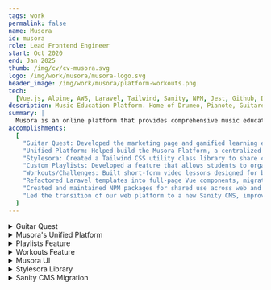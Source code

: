 ```yaml
---
tags: work
permalink: false
name: Musora
id: musora
role: Lead Frontend Engineer
start: Oct 2020
end: Jan 2025
thumb: /img/cv/cv-musora.svg
logo: /img/work/musora/musora-logo.svg
header_image: /img/work/musora/platform-workouts.png
tech:
  [Vue.js, Alpine, AWS, Laravel, Tailwind, Sanity, NPM, Jest, Github, Docker]
description: Music Education Platform. Home of Drumeo, Pianote, Guitareo, and Singeo.
summary: |
  Musora is an online platform that provides comprehensive music education for piano, guitar, drums, and singing. It combines world-class teaching with interactive practice tools like speed control, looping, and progress tracking. Students can engage with a supportive community, receive live feedback, and refine their skills at their own pace in an immersive learning environment.
accomplishments:
  [
    "Guitar Quest: Developed the marketing page and gamified learning experience, featuring an interactive map for learning guitar.",
    "Unified Platform: Helped build the Musora Platform, a centralized hub for all brand channels.",
    "Stylesora: Created a Tailwind CSS utility class library to share common styles across brand applications.",
    "Custom Playlists: Developed a feature that allows students to organize content based on their preferences, enhancing user experience.",
    "Workouts/Challenges: Built short-form video lessons designed for busy schedules, providing value to musicians.",
    "Refactored Laravel templates into full-page Vue components, migrating many legacy components to Vue 3's Composition API.",
    "Created and maintained NPM packages for shared use across web and mobile teams.",
    "Led the transition of our web platform to a new Sanity CMS, improving content management and scalability.",
  ]
---
```


<!-- Details -->
<details>
    <summary>Guitar Quest</summary>
    <div class="details-content">
        <div class="detail-image-wrapper">
            <img src="/img/work/musora/guitar-quest.jpeg" alt="Image of Guitareo's Guitar Quest" loading="lazy">
        </div>
        <p>
            As part of an effort to increase engagement in the then <a href="https://www.guitareo.com" title="Go To Guitareo Website" target="_blank">Guitareo</a> application, we launched <a href="https://www.guitareo.com/shop/guitar-quest" title="Go to Guitar Quest website" target="_blank">Guitar Quest</a>—a gamified approach to learning electric guitar featuring musician and influencer <i>Rob Scallon</i>.
            <br>
            I was responsible for both the marketing and platform experiences. A key feature of Guitar Quest was an interactive <abbr title="Scalable Vector Graphics">SVG</abbr> map, used across both the marketing site and platform, to visually represent lesson "levels" where difficulty increased as students progressed. To improve performance on the marketing site, I introduced <a href="https://alpinejs.dev/" target="_blank">Alpine.js</a>, a lightweight (10 kB gzipped) JavaScript framework with <a href="https://vuejs.org/" target="_blank" title="Go to Vue.js website">Vue.js</a>-like syntax, which enhanced loading speeds.
            <br>
            For the platform experience, I developed new components on top of our existing Vue.js component library, <strong>Vuesora</strong>, and ensured seamless data flow from our <a href="https://laravel.com/" title="Go to Laravel websit" target="_blank">Laravel</a> controllers to the templates. I also introduced <a href="https://tailwindcss.com/" title="Go to Tailwind CSS website" target="_blank">Tailwind CSS</a> to streamline styling and establish a scalable convention for future development.
        </p>
    </div>
</details>

<details>
    <summary>Musora's Unified Platform</summary>
    <div class="details-content">
        <div class="detail-image-wrapper">
            <img src="/img/work/musora/musora-brand-selector.png" alt="Image of Musora's brand selector" loading="lazy">
        </div>
        <p>
            Before we built <a href="https://www.musora.com/" title="Go to Musora's website" target="_blank">Musora’s</a> unified platform, Musora operated as four separate brand applications— 
            <a href="https://www.drumeo.com/" title="Go to Drumeo's website" target="_blank">Drumeo</a>, 
            <a href="https://www.pianote.com/" title="Go to Pianote's website" target="_blank">Pianote</a>, 
            <a href="https://www.guitareo.com/" title="Go to Guitareo's website" target="_blank">Guitareo</a>, and 
            <a href="https://www.singeo.com/" title="Go to Singeo's website" target="_blank">Singeo</a>. 
            This fragmented structure created technical challenges when delivering new features and limited students to a single brand and instrument per membership.
            <br>
            Previously, we maintained three separate internal libraries for shared code: <strong>Bladesora</strong> (<a href="https://laravel.com/docs/11.x/blade" title="Go to Blade documentation" target="_blank">Blade</a> templates), 
            <strong>Vuesora</strong> (Vue components), and <strong>Stylesora</strong> (Tailwind CSS utilities, which I created). 
            Deploying a new feature often required updates across seven different <a href="https://www.github.com" title="Go to Github's website" target="_blank">GitHub</a> repositories, slowing down development.
        </p>
        <div class="detail-image-wrapper" data-columns="2">
            <img src="/img/work/musora/mobile-dark-mode.png" alt="Image of Musora's brand selector" loading="lazy">
            <img src="/img/work/musora/mobile-light-mode.png" alt="Image of Musora's brand selector" loading="lazy">
        </div>
        <p>
            To streamline operations and improve the student experience, we embarked on an ambitious unification project. 
            I initiated the process by setting up our web and mobile GitHub repositories and ensuring all necessary technologies were installed. 
            I then migrated our shared libraries into the unified platform repository and led the development of a global app redesign. 
            This included a new navigation system, a cohesive site wrapper, and visual updates to support both light and dark modes.
            <br>
            By consolidating our platform, we significantly accelerated development and enabled students to access all instruments and brands under a single membership, 
            greatly increasing the value of their subscription.
        </p>
        <p>
            As part of the new unified Musora platform, I also decoupled the marketing front-end environment from the main platform. This separation allowed the marketing team to use their preferred tools without causing unintended side effects on the platform, and vice versa. I achieved this by using separate <strong>Laravel Mix</strong> configurations, ensuring that each environment had its own optimized build process. This enabled the marketing team to leverage lightweight libraries like 
            <a href="https://alpinejs.dev/" title="Go to Alpine.js documentation" target="_blank">Alpine.js</a>, improving 
            performance and <abbr title="Search Enging Optimization">SEO</abbr> without impacting the main application.
        </p>
    </div>
</details>

<details>
    <summary>Playlists Feature</summary>
    <div class="details-content">
        <p>
            In the legacy platforms, students could only bookmark content into a single collection called "My List." 
            With the launch of the unified Musora platform, we wanted to enhance this functionality by allowing students to organize all content—Songs, Lessons, and Exercises—into individual playlists. 
            Taking inspiration from Spotify, we introduced features enabling users to edit playlist names, reorder items via drag-and-drop, update thumbnails, and more. 
            Additionally, students could pin up to five playlists to the main sidebar for quick access.
        </p>
        <div class="detail-image-wrapper">
            <img src="/img/work/musora/musora-playlist.png" alt="Image of a Musora Playlist" loading="lazy">
        </div>
        <p>
            I led the front-end development of these new features, creating the Playlist index page with drag-and-drop sorting and implementing the pin functionality for the sidebar. 
            To manage playlist state across multiple <strong>Vue</strong> components, I introduced <a href="https://pinia.vuejs.org/" title="Go to Pinia's documentation" target="_blank">Pinia</a>, ensuring efficient data sharing across the application. I also updated the playback page experience to support multiple content types.
        </p>
        <div class="detail-image-wrapper">
            <img src="/img/work/musora/musora-create-playlist.png" alt="Image of a Musora Playlist Creation" loading="lazy">
        </div>
        <p>
            In addition, I supervised and mentored another front-end developer in building the "Create Playlist" modal, which needed to be integrated across all content types. 
            Unlike Spotify, our platform had the unique challenge of handling content with child items, requiring careful UI considerations to allow students to decide whether to include child content in their playlists.
        </p>
    </div>
</details>

<details>
  <summary>Workouts Feature</summary>
    <div class="details-content">
        <div class="detail-image-wrapper">
            <img src="/img/work/musora/platform-workouts.png" alt="Image of a Musora Workouts Page" loading="lazy">
        </div>
        <p>
            The goal of this feature was to offer short-form workout content as an alternative to our traditional multi-lesson 
            learning structure. Leveraging the third-party practice tool <a href="https://www.soundslice.com/" title="Go to Soundslice website" target="_blank">Soundslice</a>, 
            we combined video lessons with interactive sheet music to enhance the learning experience.
        </p>
        <p>
            I developed a component that segments the video into individual chapters, allowing students to quickly navigate 
            to specific sections. Each chapter card provides two options: jump directly to that point in the video or open the 
            Soundslice player to loop and practice along with sheet music in real time. To optimize the user experience, I 
            utilized Soundslice's <abbr title="Application Programming Interface">API</abbr> to customize the player’s behavior, ensuring it met our specific learning needs.
        </p>
    </div>
</details>

<details>
  <summary>Musora UI</summary>
    <div class="details-content">
        <div class="detail-image-wrapper">
            <img src="/img/work/musora/musora-ui.png" alt="Image of a Musora UI" loading="lazy">
        </div>
        <p>
            Early in my time at Musora, I aimed to improve the onboarding process by creating documentation for our frontend libraries: 
            <strong>Bladesora</strong> for HTML templates, <strong>Vuesora</strong> for Vue components, and <strong>Stylesora</strong> for custom Tailwind classes.
        </p>
        <p>
            To achieve this, I used <a href="https://vuepress.vuejs.org/" title="Go to VuePress website" target="_blank">VuePress</a> to generate 
            a documentation site, which I then deployed to <a href="https://www.netlify.com/" title="Go to Netlify's website" target="_blank">Netlify</a>. 
            VuePress made it easy for developers to reference core frontend components and copy/paste code snippets directly into their projects, 
            streamlining development and onboarding.
        </p>
    </div>
</details>

<details>
    <summary>Stylesora Library</summary>
    <div class="details-content">
        <div class="detail-image-wrapper">
            <img src="/img/work/musora/musora-ui-colors.png" alt="Musora UI Colors" loading="lazy">
        </div>
        <p>
            I built a Tailwind utility class library called <strong>Stylesora</strong> to centralize Musora's custom styles. 
            Working closely with the UX team, I ensured all <a href="https://www.figma.com/" title="Go to Figma's website" target="_blank">Figma</a> designs were accurately reflected in the front-end implementation. By using CSS as JSON, I seamlessly integrated Stylesora into our Tailwind config, making it easy to maintain and scale our design system.
        </p>
        <div class="detail-image-wrapper">
            <img src="/img/work/musora/musora-ui-buttons.png" alt="Musora UI Colors" loading="lazy">
        </div>
    </div>
</details>

<details>
    <summary>Sanity CMS Migration</summary>
    <div class="details-content">
        <p>
            The team aimed to migrate our MySQL database and existing <strong>Musora CMS</strong> to 
            <a href="https://www.sanity.io/studio" title="Go to Sanity's website" target="_blank">Sanity CMS</a>. 
            This transition required a fundamental shift in how our front-end components received data. Instead of passing data 
            from <strong>Laravel</strong> controllers to templates and then to Vue components as props, we needed the components 
            themselves to fetch data directly from Sanity.
        </p>
        <div class="detail-image-wrapper">
            <img src="/img/work/musora/mcs-diagram-dark.png" alt="Diagram of Musora Content Services Package" loading="lazy">
        </div>
        <p>
            I led the front-end team in refactoring our Blade templates, replacing multiple HTML partials with single-page Vue components. Each page component now retrieves its own data and passes it to child components, enabling a more modular and scalable architecture. To improve the user experience, we introduced skeleton loaders across the site, which are triggered <code>onBeforeMount</code> while awaiting data from Sanity.
        </p>
        <p>
            Another key challenge was ensuring both mobile and web front-end teams stayed aligned during this large-scale migration. Since <a href="https://www.sanity.io/docs/groq" title="Go to Sanity GROQ documentation" target="_blank"><abbr title="Graph-Relational Object Queries">GROQ</abbr> queries</a> can be complex, and not all developers were experienced in writing them, I created an <a href="https://www.npmjs.com/" title="Go to NPM website" target="_blank">NPM</a> package called <strong>Musora Content Services</strong> (<abbr title="Musora Content Services">MCS</abbr>). This package provided 
            standardized functions for both mobile and web teams to retrieve content data from Sanity. 
        </p>
        <p>
            To maintain reliability, we implemented <a href="https://jestjs.io/" title="Go to Jest website" target="_blank">Jest</a> tests for all GROQ queries, ensuring they worked correctly with every update. These tests were integrated into <strong>GitHub Actions</strong> to run automatically on every push to <i>main</i>. We also expanded the package to include user-specific endpoints from our own <abbr title="Application Programming Interface">API</abbr>, making it the central gateway for all data requests in our web and mobile applications.
        </p>
        <p>
            This migration not only improved development efficiency but also laid the groundwork for decoupling the web application from the back-end. By shifting toward a fully front-end-driven architecture, we enabled the possibility of deploying static files instead of relying on Laravel to generate HTML, ultimately reducing infrastructure costs and improving performance.
        </p>
    </div>
</details>
